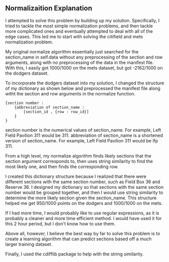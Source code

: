 ## Normalizaition Explanation

I attempted to solve this problem by building up my solution. Specifically, I tried to tackle the most simple normalization problems, and then tackle more complicated ones and eventually attempted to deal with all of the edge cases. This led me to start with solving the citifield and mets normalization problem.

My original normalize algorithm essentially just searched for the section_name in self.data without any preprocessing of the section and row arguments, along with no preprocessing of the data in the manifest file. With this, I easily got 1000/1000 on the mets dataset, but got -2162/1000 on the dodgers dataset.

To incorporate the dodgers dataset into my solution, I changed the structure of my dictionary as shown below and preprocessed the manifest file along witht the section and row arguments in the normalize function.

    {section number :
    	{abbreviation of section_name : 
    		[section_id , {row : row_id}]
    	}
    }

section number is the numerical values of section_name. For example, Left Field Pavilion 311 would be 311.
abbreviation of section_name is a shortened version of section_name. For example, Left Field Pavilion 311 would be lfp 311.

From a high level, my normalize algorithm finds likely sections that the section argument corresponds to, then uses string similarity to find the most likely one, and then finds the corresponding row.

I created this dictionary structure because I realized that there were different sections with the same section number, such as Field Box 36 and Reserve 36. I designed my dictionary so that sections with the same section number would be grouped together, and then I would use string similarity to determine the more likely section given the section_name. This structure helped me get 950/1000 points on the dodgers and 1000/1000 on the mets.

If I had more time, I would probably like to use regular expressions, as it is probably a cleaner and more time efficient method. I would have used it for this 2 hour period, but I don't know how to use them.

Above all, however, I believe the best way by far to solve this problem is to create a learning algorithm that can predict sections based off a much larger training dataset.

Finally, I used the cdifflib package to help with the string similarity.


